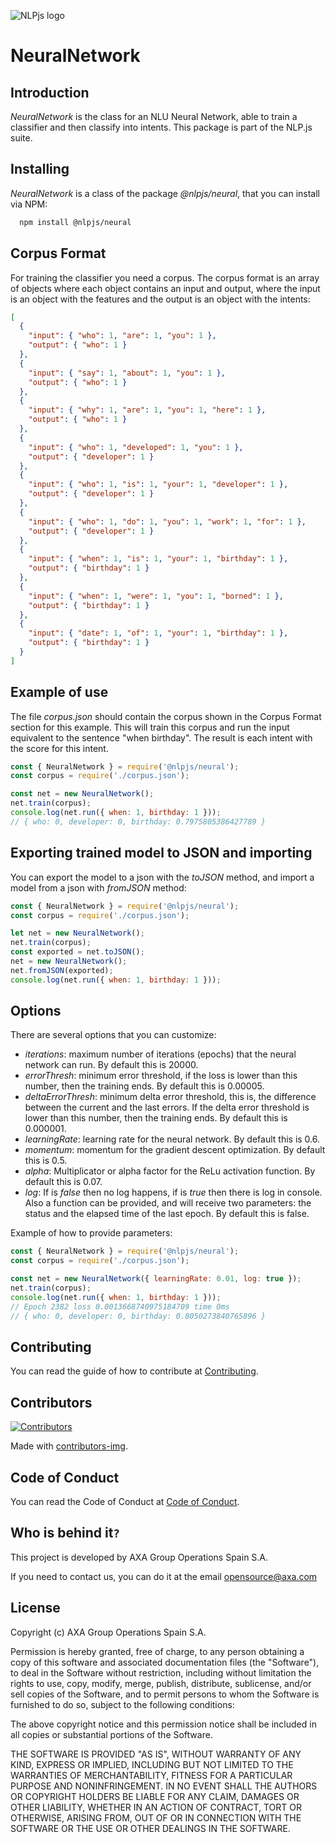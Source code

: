 ![NLPjs logo](screenshots/nlplogo.gif)

# NeuralNetwork

## Introduction

_NeuralNetwork_ is the class for an NLU Neural Network, able to train a classifier and then classify into intents.
This package is part of the NLP.js suite.

## Installing

_NeuralNetwork_ is a class of the package _@nlpjs/neural_, that you can install via NPM:

```bash
  npm install @nlpjs/neural
```

## Corpus Format

For training the classifier you need a corpus. The corpus format is an array of objects where each object contains an input and output, where the input is an object with the features and the output is an object with the intents:

```json
[
  {
    "input": { "who": 1, "are": 1, "you": 1 },
    "output": { "who": 1 }
  },
  {
    "input": { "say": 1, "about": 1, "you": 1 },
    "output": { "who": 1 }
  },
  {
    "input": { "why": 1, "are": 1, "you": 1, "here": 1 },
    "output": { "who": 1 }
  },
  {
    "input": { "who": 1, "developed": 1, "you": 1 },
    "output": { "developer": 1 }
  },
  {
    "input": { "who": 1, "is": 1, "your": 1, "developer": 1 },
    "output": { "developer": 1 }
  },
  {
    "input": { "who": 1, "do": 1, "you": 1, "work": 1, "for": 1 },
    "output": { "developer": 1 }
  },
  {
    "input": { "when": 1, "is": 1, "your": 1, "birthday": 1 },
    "output": { "birthday": 1 }
  },
  {
    "input": { "when": 1, "were": 1, "you": 1, "borned": 1 },
    "output": { "birthday": 1 }
  },
  {
    "input": { "date": 1, "of": 1, "your": 1, "birthday": 1 },
    "output": { "birthday": 1 }
  }
]
```

## Example of use

The file _corpus.json_ should contain the corpus shown in the Corpus Format section for this example.
This will train this corpus and run the input equivalent to the sentence "when birthday". 
The result is each intent with the score for this intent.

```javascript
const { NeuralNetwork } = require('@nlpjs/neural');
const corpus = require('./corpus.json');

const net = new NeuralNetwork();
net.train(corpus);
console.log(net.run({ when: 1, birthday: 1 }));
// { who: 0, developer: 0, birthday: 0.7975805386427789 }
```

## Exporting trained model to JSON and importing

You can export the model to a json with the _toJSON_ method, and import a model from a json with _fromJSON_ method:

```javascript
const { NeuralNetwork } = require('@nlpjs/neural');
const corpus = require('./corpus.json');

let net = new NeuralNetwork();
net.train(corpus);
const exported = net.toJSON();
net = new NeuralNetwork();
net.fromJSON(exported);
console.log(net.run({ when: 1, birthday: 1 }));
```

## Options

There are several options that you can customize:
- _iterations_: maximum number of iterations (epochs) that the neural network can run. By default this is 20000.
- _errorThresh_: minimum error threshold, if the loss is lower than this number, then the training ends. By default this is 0.00005.
- _deltaErrorThresh_: minimum delta error threshold, this is, the difference between the current and the last errors. If the delta error threshold is lower than this number, then the training ends. By default this is 0.000001.
- _learningRate_: learning rate for the neural network. By default this is 0.6.
- _momentum_: momentum for the gradient descent optimization. By default this is 0.5.
- _alpha_: Multiplicator or alpha factor for the ReLu activation function. By default this is 0.07.
- _log_: If is *false* then no log happens, if is *true* then there is log in console. Also a function can be provided, and will receive two parameters: the status and the elapsed time of the last epoch. By default this is false.

Example of how to provide parameters:
```javascript
const { NeuralNetwork } = require('@nlpjs/neural');
const corpus = require('./corpus.json');

const net = new NeuralNetwork({ learningRate: 0.01, log: true });
net.train(corpus);
console.log(net.run({ when: 1, birthday: 1 }));
// Epoch 2382 loss 0.0013668740975184709 time 0ms
// { who: 0, developer: 0, birthday: 0.8050273840765896 }
```

## Contributing

You can read the guide of how to contribute at [Contributing](CONTRIBUTING.md).

## Contributors

[![Contributors](https://contributors-img.firebaseapp.com/image?repo=axa-group/nlp.js)](https://github.com/axa-group/nlp.js/graphs/contributors)

Made with [contributors-img](https://contributors-img.firebaseapp.com).

## Code of Conduct

You can read the Code of Conduct at [Code of Conduct](CODE_OF_CONDUCT.md).

## Who is behind it`?`

This project is developed by AXA Group Operations Spain S.A.

If you need to contact us, you can do it at the email opensource@axa.com

## License

Copyright (c) AXA Group Operations Spain S.A.

Permission is hereby granted, free of charge, to any person obtaining
a copy of this software and associated documentation files (the
"Software"), to deal in the Software without restriction, including
without limitation the rights to use, copy, modify, merge, publish,
distribute, sublicense, and/or sell copies of the Software, and to
permit persons to whom the Software is furnished to do so, subject to
the following conditions:

The above copyright notice and this permission notice shall be
included in all copies or substantial portions of the Software.

THE SOFTWARE IS PROVIDED "AS IS", WITHOUT WARRANTY OF ANY KIND,
EXPRESS OR IMPLIED, INCLUDING BUT NOT LIMITED TO THE WARRANTIES OF
MERCHANTABILITY, FITNESS FOR A PARTICULAR PURPOSE AND
NONINFRINGEMENT. IN NO EVENT SHALL THE AUTHORS OR COPYRIGHT HOLDERS BE
LIABLE FOR ANY CLAIM, DAMAGES OR OTHER LIABILITY, WHETHER IN AN ACTION
OF CONTRACT, TORT OR OTHERWISE, ARISING FROM, OUT OF OR IN CONNECTION
WITH THE SOFTWARE OR THE USE OR OTHER DEALINGS IN THE SOFTWARE.
